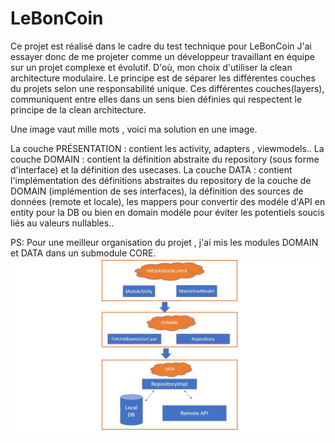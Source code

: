 # LeBonCoin

Ce projet est réalisé dans le cadre du test technique pour LeBonCoin
J'ai essayer donc de me projeter comme un développeur travaillant en équipe sur un projet complexe et évolutif. D'où, mon choix d'utiliser la clean architecture modulaire. 
Le principe est de séparer les différentes couches du projets selon une responsabilité unique.
Ces différentes couches(layers), communiquent entre elles dans un sens bien définies qui respectent le principe de la clean architecture.

Une image vaut mille mots , voici ma solution en une image.




La couche PRÉSENTATION : contient les activity, adapters , viewmodels..
La couche DOMAIN : contient la définition abstraite du repository (sous forme d'interface) et la définition des usecases.
La couche DATA : contient l'implémentation des définitions abstraites du repository de la couche de DOMAIN (implémention de ses interfaces), la définition des sources de données (remote et locale), les mappers pour convertir des modéle d'API en entity pour la DB 
ou bien en domain modéle pour éviter les potentiels soucis liés au valeurs nullables.. 

PS: Pour une meilleur organisation du projet , j'ai mis les modules DOMAIN et DATA dans un submodule CORE.
![image](slide.jpg)




